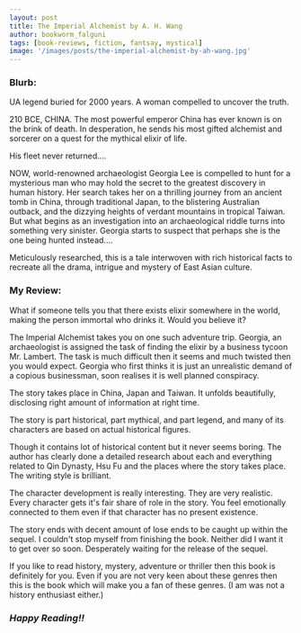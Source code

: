 ```yaml
---
layout: post
title: The Imperial Alchemist by A. H. Wang
author: bookworm_falguni
tags: [book-reviews, fiction, fantsay, mystical]
image: '/images/posts/the-imperial-alchemist-by-ah-wang.jpg'
---
```

### **Blurb:**
UA legend buried for 2000 years. A woman compelled to uncover the truth.

210 BCE, CHINA. The most powerful emperor China has ever known is on the brink of death. In desperation, he sends his most gifted alchemist and sorcerer on a quest for the mythical elixir of life.

His fleet never returned....

NOW, world-renowned archaeologist Georgia Lee is compelled to hunt for a mysterious man who may hold the secret to the greatest discovery in human history.
Her search takes her on a thrilling journey from an ancient tomb in China, through traditional Japan, to the blistering Australian outback, and the dizzying heights of verdant mountains in tropical Taiwan. But what begins as an investigation into an archaeological riddle turns into something very sinister. Georgia starts to suspect that perhaps she is the one being hunted instead....

Meticulously researched, this is a tale interwoven with rich historical facts to recreate all the drama, intrigue and mystery of East Asian culture.  

### **My Review:**
What if someone tells you that there exists elixir somewhere in the world, making the person immortal who drinks it. Would you believe it? 

The Imperial Alchemist takes you on one such adventure trip. Georgia, an archaeologist is assigned the task of finding the elixir by a business tycoon Mr. Lambert. The task is much difficult then it seems and much twisted then you would expect. Georgia who first thinks it is just an unrealistic demand of a copious businessman, soon realises it is well planned conspiracy.

The story takes place in China, Japan and Taiwan. It unfolds beautifully, disclosing right amount of information at right time. 

The story is part historical, part mythical, and part legend, and many of its characters are based on actual historical figures.

Though it contains lot of historical content but it never seems boring. The author has clearly done a detailed research about each and everything related to Qin Dynasty, Hsu Fu and the places where the story takes place.
The writing style is brilliant.

The character development is really interesting. They are very realistic. Every character gets it's fair share of role in the story. You feel emotionally connected to them even if that character has no present existence.

The story ends with decent amount of lose ends to be caught up within the sequel.
I couldn't stop myself from finishing the book. Neither did I want it to get over so soon. Desperately waiting for the release of the sequel.

If you like to read history, mystery, adventure or thriller then this book is definitely for you. Even if you are not very keen about these genres then this is the book which will make you a fan of these genres. (I am was not a history enthusiast either.)  

### ***Happy Reading!!***
